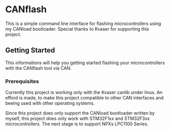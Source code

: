 # CANflash
This is a simple command line interface for flashing microcontrollers using my CANload bootloader. Special thanks to Kvaser for supporting this project. 

## Getting Started
This informations will help you getting started flashing your microcontrollers with the CANflash tool via CAN.

### Prerequisites
Currently this project is working only with the Kvaser canlib under linux. An efford is made, to make this project compatible to other CAN interfaces and beeing used with other operating systems.

Since this project does only support the CANload bootloader written by myself, this project does only work with STM32F1xx and STM32F3xx microcontrollers. The next stage is to support NPXs LPC1100 Series.


